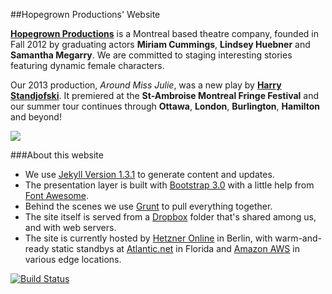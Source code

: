 ##Hopegrown Productions' Website


**[Hopegrown Productions](http://hopegrown.ca)** is a Montreal based theatre company, founded in Fall 2012 by graduating actors **Miriam Cummings**, **Lindsey Huebner** and **Samantha Megarry**. We are committed to staging interesting stories featuring dynamic female characters.

Our 2013 production, *Around Miss Julie*, was a new play by **[Harry Standjofski](http://en.wikipedia.org/wiki/Harry_Standjofski)**.  It premiered at the **St-Ambroise Montreal Fringe Festival** and our summer tour continues through **Ottawa**, **London**, **Burlington**, **Hamilton** and beyond!

<img src="http://hopegrown.ca/images/bloodyboid.jpg">

###About this website

* We use [Jekyll Version 1.3.1](http://jekyllrb.com) to generate content and updates.
* The presentation layer is built with [Bootstrap 3.0](http://getbootstrap.com) with a little help from [Font Awesome](http://fontawesome.io/).
* Behind the scenes we use [Grunt](http://gruntjs.com/) to pull everything together.
* The site itself is served from a [Dropbox](http://dropbx.com) folder that's shared among us, and with web servers.
* The site is currently hosted by [Hetzner Online](http://www.hetzner.de/en/) in Berlin, with warm-and-ready static standbys at [Atlantic.net](http://www.atlantic.net/) in Florida and [Amazon AWS](http://aws.amazon.com/cloudfront/) in various edge locations.


[![Build Status](https://travis-ci.org/StevenBlack/hopegrown.svg?branch=master)](https://travis-ci.org/StevenBlack/hopegrown)